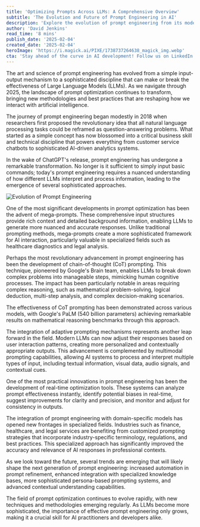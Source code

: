 ```yaml
---
title: 'Optimizing Prompts Across LLMs: A Comprehensive Overview'
subtitle: 'The Evolution and Future of Prompt Engineering in AI'
description: 'Explore the evolution of prompt engineering from its modest beginnings to its current status as a sophisticated discipline essential for effective AI interaction. Learn about mega-prompts, chain-of-thought prompting, and the future of prompt optimization in the age of advanced LLMs.'
author: 'David Jenkins'
read_time: '8 mins'
publish_date: '2025-02-04'
created_date: '2025-02-04'
heroImage: 'https://i.magick.ai/PIXE/1738737264638_magick_img.webp'
cta: 'Stay ahead of the curve in AI development! Follow us on LinkedIn @MagickAI for the latest updates and insights on prompt engineering and LLM optimization.'
---
```


The art and science of prompt engineering has evolved from a simple input-output mechanism to a sophisticated discipline that can make or break the effectiveness of Large Language Models (LLMs). As we navigate through 2025, the landscape of prompt optimization continues to transform, bringing new methodologies and best practices that are reshaping how we interact with artificial intelligence.

The journey of prompt engineering began modestly in 2018 when researchers first proposed the revolutionary idea that all natural language processing tasks could be reframed as question-answering problems. What started as a simple concept has now blossomed into a critical business skill and technical discipline that powers everything from customer service chatbots to sophisticated AI-driven analytics systems.

In the wake of ChatGPT's release, prompt engineering has undergone a remarkable transformation. No longer is it sufficient to simply input basic commands; today's prompt engineering requires a nuanced understanding of how different LLMs interpret and process information, leading to the emergence of several sophisticated approaches.

![Evolution of Prompt Engineering](https://i.magick.ai/PIXE/1738737264642_magick_img.webp)

One of the most significant developments in prompt optimization has been the advent of mega-prompts. These comprehensive input structures provide rich context and detailed background information, enabling LLMs to generate more nuanced and accurate responses. Unlike traditional prompting methods, mega-prompts create a more sophisticated framework for AI interaction, particularly valuable in specialized fields such as healthcare diagnostics and legal analysis.

Perhaps the most revolutionary advancement in prompt engineering has been the development of chain-of-thought (CoT) prompting. This technique, pioneered by Google's Brain team, enables LLMs to break down complex problems into manageable steps, mimicking human cognitive processes. The impact has been particularly notable in areas requiring complex reasoning, such as mathematical problem-solving, logical deduction, multi-step analysis, and complex decision-making scenarios.

The effectiveness of CoT prompting has been demonstrated across various models, with Google's PaLM (540 billion parameters) achieving remarkable results on mathematical reasoning benchmarks through this approach.

The integration of adaptive prompting mechanisms represents another leap forward in the field. Modern LLMs can now adjust their responses based on user interaction patterns, creating more personalized and contextually appropriate outputs. This advancement is complemented by multimodal prompting capabilities, allowing AI systems to process and interpret multiple types of input, including textual information, visual data, audio signals, and contextual cues.

One of the most practical innovations in prompt engineering has been the development of real-time optimization tools. These systems can analyze prompt effectiveness instantly, identify potential biases in real-time, suggest improvements for clarity and precision, and monitor and adjust for consistency in outputs.

The integration of prompt engineering with domain-specific models has opened new frontages in specialized fields. Industries such as finance, healthcare, and legal services are benefiting from customized prompting strategies that incorporate industry-specific terminology, regulations, and best practices. This specialized approach has significantly improved the accuracy and relevance of AI responses in professional contexts.

As we look toward the future, several trends are emerging that will likely shape the next generation of prompt engineering: increased automation in prompt refinement, enhanced integration with specialized knowledge bases, more sophisticated persona-based prompting systems, and advanced contextual understanding capabilities.

The field of prompt optimization continues to evolve rapidly, with new techniques and methodologies emerging regularly. As LLMs become more sophisticated, the importance of effective prompt engineering only grows, making it a crucial skill for AI practitioners and developers alike.